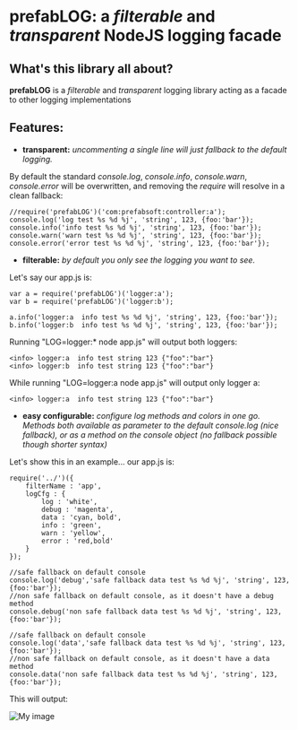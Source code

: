 prefabLOG: a *filterable* and *transparent* NodeJS logging facade
=================================================================

What's this library all about?
------------------------------
**prefabLOG** is a *filterable* and *transparent* logging library acting as a facade to other logging implementations


Features:
---------
- **transparent:** *uncommenting a single line will just fallback to the default logging.*

By default the standard *console.log*, *console.info*, *console.warn*, *console.error* will be overwritten, and removing the *require* will resolve in a clean fallback:
	
	//require('prefabLOG')('com:prefabsoft:controller:a');
	console.log('log test %s %d %j', 'string', 123, {foo:'bar'});
	console.info('info test %s %d %j', 'string', 123, {foo:'bar'});
	console.warn('warn test %s %d %j', 'string', 123, {foo:'bar'});
	console.error('error test %s %d %j', 'string', 123, {foo:'bar'});

- **filterable:** *by default you only see the logging you want to see.*

Let's say our app.js is:	
	
	var a = require('prefabLOG')('logger:a');
	var b = require('prefabLOG')('logger:b');
	
	a.info('logger:a  info test %s %d %j', 'string', 123, {foo:'bar'});
	b.info('logger:b  info test %s %d %j', 'string', 123, {foo:'bar'});
	
Running "LOG=logger:* node app.js" will output both loggers:

	<info> logger:a  info test string 123 {"foo":"bar"}
	<info> logger:b  info test string 123 {"foo":"bar"}
	
While running "LOG=logger:a node app.js" will output only logger a:

	<info> logger:a  info test string 123 {"foo":"bar"}
	
- **easy configurable:** *configure log methods and colors in one go. Methods both available as parameter to the default console.log (nice fallback), or as a method on the console object (no fallback possible though shorter syntax)*

Let's show this in an example... our app.js is:

	require('../')({
		filterName : 'app',
		logCfg : {
			log : 'white',
			debug : 'magenta',
			data : 'cyan, bold',
			info : 'green',
			warn : 'yellow',
			error : 'red,bold'
		}
	});
	
	//safe fallback on default console
	console.log('debug','safe fallback data test %s %d %j', 'string', 123, {foo:'bar'});
	//non safe fallback on default console, as it doesn't have a debug method
	console.debug('non safe fallback data test %s %d %j', 'string', 123, {foo:'bar'});
	
	//safe fallback on default console
	console.log('data','safe fallback data test %s %d %j', 'string', 123, {foo:'bar'});
	//non safe fallback on default console, as it doesn't have a data method
	console.data('non safe fallback data test %s %d %j', 'string', 123, {foo:'bar'});
	
This will output:

![My image](JochenSzostek.github.com/prefabLOG/img/screenshot1.png)